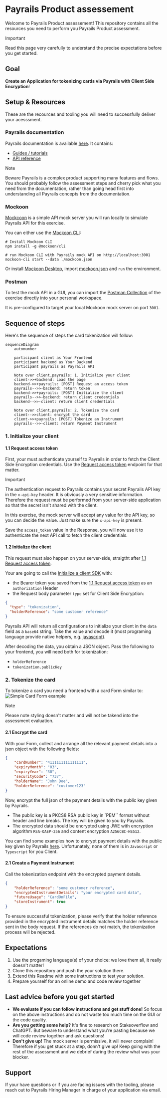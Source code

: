 # Payrails Product assessement

Welcome to Payrails Product assessement! This repository contains all the resources you need to perform you Payrails Product assessment. 

> [!IMPORTANT]
> Read this page very carefully to understand the precise expectations before you get started.

## Goal

**Create an Application for tokenizing cards via Payrails with Client Side Encryption**!

## Setup & Resources

These are the recources and tooling you will need to successfully deliver your acesssment.

### Payrails documentation

Payrails documentation is available [here](https://docs.payrails.com/). It contains: 
- [Guides / tutorials](https://docs.payrails.com/docs)
- [API reference](https://docs.payrails.com/reference/)

> [!NOTE]
> Beware Payrails is a complex product supporting many features and flows. You should probably follow the assessment steps and cherry pick what you need from the documentation, rather than going head first into understanding all Payrails concepts from the documentation.


### Mockoon

[Mockcoon](https://mockoon.com/) is a simple API mock server you will run locally to simulate Payrails API for this exercise. 

You can either use the [Mockoon CLI](https://github.com/mockoon/mockoon/tree/main/packages/cli#installation):

```
# Install Mockoon CLI
npm install -g @mockoon/cli

# run Mockoon CLI with Payrails mock API on http://localhost:3001
mockoon-cli start --data ./mockoon.json
```

Or install [Mockoon Desktop](https://mockoon.com/download/), import [mockoon.json](./mockoon.json) and `run` the environment.

### Postman

To test the mock API in a GUI, you can import the [Postman Collection](postman.json) of the exercise directly into your personal workspace.

It is pre-configured to target your local Mockoon mock server on port `3001`.  

## Sequence of steps

Here's the sequence of steps the card tokenization will follow:

```mermaid
sequenceDiagram
    autonumber

    participant client as Your Frontend
    participant backend as Your Backend
    participant payrails as Payrails API

    Note over client,payrails: 1. Initialize your client
    client->>+backend: Load the page
    backend->>+payrails: [POST] Request an access token
    payrails-->>-backend: return token
    backend->>+payrails: [POST] Initialize the client
    payrails-->>-backend: return client credentials
    backend-->>-client: return client credentials

    Note over client,payrails: 2. Tokenize the card
    client-->>client: encrypt the card
    client->>+payrails: [POST] Tokenize an Instrument
    payrails-->>-client: return Payment Instrument
```

### 1. Initialize your client

#### 1.1 Request access token

First, your must authenticate yourself to Payrails in order to fetch the Client Side Encryption credentials. Use the [Request access token](https://docs.payrails.com/reference/getoauthtoken) endpoint for that matter.

> [!IMPORTANT]
> The authentication request to Payrails contains your secret Payrails API key in the `x-api-key` header. It is obviously a very sensitive information. Therefore the request must be performed from your server-side application so that the secret isn't shared with the client.

In this exercise, the mock server will accept any value for the API key, so you can decide the value. Just make sure the `x-api-key` is present.

Save the `access_token` value in the Response, you will now use it to authenticate the next API call to fetch the client credentials. 

#### 1.2 Initialize the client

This request must also happen on your server-side, straigtht after [1.1 Request access token](#11-request-access-token).

Your are going to call the [Initialize a client SDK](https://docs.payrails.com/reference/clientinit) with:
- the Bearer token you saved from the [1.1 Request access token](#11-request-access-token) as an `authorization` Header
- the Request body parameter `type` set for Client Side Encryption:
```json
{
  "type": "tokenization",
  "holderReference": "some customer reference"
}
```

Payrails API will return all configurations to initialize your client in the `data` field as a `base64` string. Take the value and decode it (most programing language provide native helpers, e.g. [javascript](https://developer.mozilla.org/en-US/docs/Glossary/Base64#javascript_support)).

After decoding the data, you obtain a JSON object. Pass the following to your frontend, you will need both for tokenization:
- `holderReference`
- `tokenization.publicKey`

### 2. Tokenize the card

To tokenize a card you need a frontend with a card Form similar to: 
![Simple Card Form example](./form.png)

> [!NOTE]
> Please note styling doesn't matter and will not be takend into the assessment evaluation.

#### 2.1 Encrypt the card

With your Form, collect and arrange all the relevant payment details into a json object with the following fields: 
```json
{
    "cardNumber": "4111111111111111",
    "expiryMonth": "03",
    "expiryYear": "30",
    "securityCode": "737",
    "holderName": "John Doe",
    "holderReference": "customer123"
}
```

Now, encrypt the full json of the payment details with the public key given by Payrails.

- The public key is a PKCS8 RSA public key in `PEM`` format without header and line breaks. The key will be given to you by Payrails.
- The encrypted data should be encrypted using JWE with encryption algorithm `RSA-OAEP-256` and content encryption `A256CBC-HS512`.

You can find some examples how to encrypt payment details with the public key given by Payrails [here](https://docs.payrails.com/docs/tokenize-cards-with-backend-side-encryption). Unfortunately, none of them is in `Javascript` or `Typescript` for you Client.

#### 2.1 Create a Payment Instrument

Call the tokenization endpoint with the encrypted payment details.
```json
{
    "holderReference": "some customer reference",
    "encryptedInstrumentDetails": "your encrypted card data",
    "futureUsage": "CardOnFile",
    "storeInstrument": true
}
```
To ensure successful tokenization, please verify that the holder reference provided in the encrypted instrument details matches the holder reference sent in the body request. If the references do not match, the tokenization process will be rejected.

## Expectations

1. Use the progaming language(s) of your choice: we love them all, it really doesn't matter!
2. Clone this repository and push the your solution there.
3. Extend this Readme with some instructions to test your solution.
4. Prepare yourself for an online demo and code review together

## Last advice before you get started

- **We evaluate if you can follow instructions and get stuff done!** So focus on the above instructions and do not waste too much time on the GUI or the code quality.
- **Are you getting some help?** It's fine to research on Stakeoverflow and ChatGPT. But beware to understand what you're pasting because we will code review together and ask questions!
- **Don't give up!** The mock server is permissive, it will never complain! Therefore if you get stuck at a step, donn't give up! Keep going with the rest of the assessment and we debrief during the review what was your blocker. 

## Support

If your have questions or if you are facing issues with the tooling, please reach out to Payrails Hiring Manager in charge of your application via email.